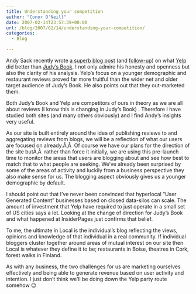 ```yaml
---
title: Understanding your competition
author: "Conor O'Neill"
date: 2007-02-14T23:57:39+00:00
url: /blog/2007/02/14/understanding-your-competition/
categories:
  - Blog

---
```

Andy Sack recently wrote [a superb blog post][1] (and [follow-up][2]) on what [Yelp][3] did better than [Judy&#8217;s Book][4]. I not only admire his honesty and openness but also the clarity of his analysis. Yelp&#8217;s focus on a younger demographic and restaurant reviews proved far more fruitful than the wider net and older target audience of Judy&#8217;s Book. He also points out that they out-marketed them.

Both Judy&#8217;s Book and Yelp are competitors of ours in theory as we are all about reviews (I know this is changing in Judy&#8217;s Book) . Therefore I have studied both sites (and many others obviously) and I find Andy&#8217;s insights very useful.

As our site is built entirely around the idea of publishing reviews to and aggregating reviews from blogs, we will be a reflection of what our users are focused on already.Ã‚Â  Of course we have our plans for the direction of the site butÃ‚Â  rather than force it initially, we are using this pre-launch time to monitor the areas that users are blogging about and see how best to match that to what people are seeking. We&#8217;ve already been surprised by some of the areas of activity and luckily from a business perspective they also make sense for us. The blogging aspect obviously gives us a younger demographic by default.

I should point out that I&#8217;ve never been convinced that hyperlocal &#8220;User Generated Content&#8221; businesses based on closed data-silos can scale. The amount of investment that Yelp have required to just operate in a small set of US cities says a lot. Looking at the change of direction for Judy&#8217;s Book and what happened at InsiderPages just confirms that belief.

To me, the ultimate in Local is the individual&#8217;s blog reflecting the views, opinions and knowledge of that individual in a real community. If individual bloggers cluster together around areas of mutual interest on our site then Local is whatever they define it to be; restaurants in Boise, theatres in Cork, forest walks in Finland.

As with any business, the two challenges for us are marketing ourselves effectively and being able to generate revenue based on user activity and intention. I just don&#8217;t think we&#8217;ll be doing down the Yelp party route somehow 😉

 [1]: http://asack.typepad.com/a_sack_of_seattle/2007/02/what_yelp_did_b.html
 [2]: http://asack.typepad.com/a_sack_of_seattle/2007/02/response_to_my_.html
 [3]: http://www.yelp.com/
 [4]: http://www.judysbook.com/